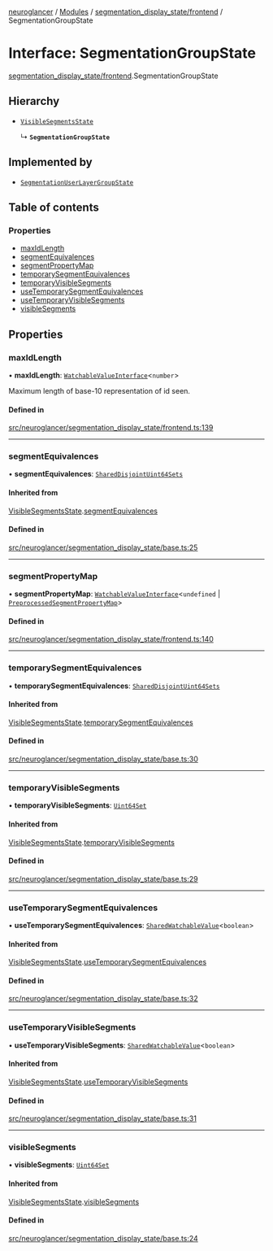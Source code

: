 [neuroglancer](../README.md) / [Modules](../modules.md) / [segmentation\_display\_state/frontend](../modules/segmentation_display_state_frontend.md) / SegmentationGroupState

# Interface: SegmentationGroupState

[segmentation_display_state/frontend](../modules/segmentation_display_state_frontend.md).SegmentationGroupState

## Hierarchy

- [`VisibleSegmentsState`](segmentation_display_state_base.VisibleSegmentsState.md)

  ↳ **`SegmentationGroupState`**

## Implemented by

- [`SegmentationUserLayerGroupState`](../classes/segmentation_display_state_frontend._internal_.SegmentationUserLayerGroupState.md)

## Table of contents

### Properties

- [maxIdLength](segmentation_display_state_frontend.SegmentationGroupState.md#maxidlength)
- [segmentEquivalences](segmentation_display_state_frontend.SegmentationGroupState.md#segmentequivalences)
- [segmentPropertyMap](segmentation_display_state_frontend.SegmentationGroupState.md#segmentpropertymap)
- [temporarySegmentEquivalences](segmentation_display_state_frontend.SegmentationGroupState.md#temporarysegmentequivalences)
- [temporaryVisibleSegments](segmentation_display_state_frontend.SegmentationGroupState.md#temporaryvisiblesegments)
- [useTemporarySegmentEquivalences](segmentation_display_state_frontend.SegmentationGroupState.md#usetemporarysegmentequivalences)
- [useTemporaryVisibleSegments](segmentation_display_state_frontend.SegmentationGroupState.md#usetemporaryvisiblesegments)
- [visibleSegments](segmentation_display_state_frontend.SegmentationGroupState.md#visiblesegments)

## Properties

### maxIdLength

• **maxIdLength**: [`WatchableValueInterface`](annotation_annotation_layer_state._internal_.WatchableValueInterface.md)<`number`\>

Maximum length of base-10 representation of id seen.

#### Defined in

[src/neuroglancer/segmentation_display_state/frontend.ts:139](https://github.com/ActiveBrainAtlas2/neuroglancer/blob/1beb5d34/src/neuroglancer/segmentation_display_state/frontend.ts#L139)

___

### segmentEquivalences

• **segmentEquivalences**: [`SharedDisjointUint64Sets`](../classes/mesh_backend._internal_.SharedDisjointUint64Sets.md)

#### Inherited from

[VisibleSegmentsState](segmentation_display_state_base.VisibleSegmentsState.md).[segmentEquivalences](segmentation_display_state_base.VisibleSegmentsState.md#segmentequivalences)

#### Defined in

[src/neuroglancer/segmentation_display_state/base.ts:25](https://github.com/ActiveBrainAtlas2/neuroglancer/blob/1beb5d34/src/neuroglancer/segmentation_display_state/base.ts#L25)

___

### segmentPropertyMap

• **segmentPropertyMap**: [`WatchableValueInterface`](annotation_annotation_layer_state._internal_.WatchableValueInterface.md)<`undefined` \| [`PreprocessedSegmentPropertyMap`](../classes/segmentation_display_state_property_map.PreprocessedSegmentPropertyMap.md)\>

#### Defined in

[src/neuroglancer/segmentation_display_state/frontend.ts:140](https://github.com/ActiveBrainAtlas2/neuroglancer/blob/1beb5d34/src/neuroglancer/segmentation_display_state/frontend.ts#L140)

___

### temporarySegmentEquivalences

• **temporarySegmentEquivalences**: [`SharedDisjointUint64Sets`](../classes/mesh_backend._internal_.SharedDisjointUint64Sets.md)

#### Inherited from

[VisibleSegmentsState](segmentation_display_state_base.VisibleSegmentsState.md).[temporarySegmentEquivalences](segmentation_display_state_base.VisibleSegmentsState.md#temporarysegmentequivalences)

#### Defined in

[src/neuroglancer/segmentation_display_state/base.ts:30](https://github.com/ActiveBrainAtlas2/neuroglancer/blob/1beb5d34/src/neuroglancer/segmentation_display_state/base.ts#L30)

___

### temporaryVisibleSegments

• **temporaryVisibleSegments**: [`Uint64Set`](../classes/mesh_backend._internal_.Uint64Set.md)

#### Inherited from

[VisibleSegmentsState](segmentation_display_state_base.VisibleSegmentsState.md).[temporaryVisibleSegments](segmentation_display_state_base.VisibleSegmentsState.md#temporaryvisiblesegments)

#### Defined in

[src/neuroglancer/segmentation_display_state/base.ts:29](https://github.com/ActiveBrainAtlas2/neuroglancer/blob/1beb5d34/src/neuroglancer/segmentation_display_state/base.ts#L29)

___

### useTemporarySegmentEquivalences

• **useTemporarySegmentEquivalences**: [`SharedWatchableValue`](../classes/chunk_manager_backend._internal_.SharedWatchableValue.md)<`boolean`\>

#### Inherited from

[VisibleSegmentsState](segmentation_display_state_base.VisibleSegmentsState.md).[useTemporarySegmentEquivalences](segmentation_display_state_base.VisibleSegmentsState.md#usetemporarysegmentequivalences)

#### Defined in

[src/neuroglancer/segmentation_display_state/base.ts:32](https://github.com/ActiveBrainAtlas2/neuroglancer/blob/1beb5d34/src/neuroglancer/segmentation_display_state/base.ts#L32)

___

### useTemporaryVisibleSegments

• **useTemporaryVisibleSegments**: [`SharedWatchableValue`](../classes/chunk_manager_backend._internal_.SharedWatchableValue.md)<`boolean`\>

#### Inherited from

[VisibleSegmentsState](segmentation_display_state_base.VisibleSegmentsState.md).[useTemporaryVisibleSegments](segmentation_display_state_base.VisibleSegmentsState.md#usetemporaryvisiblesegments)

#### Defined in

[src/neuroglancer/segmentation_display_state/base.ts:31](https://github.com/ActiveBrainAtlas2/neuroglancer/blob/1beb5d34/src/neuroglancer/segmentation_display_state/base.ts#L31)

___

### visibleSegments

• **visibleSegments**: [`Uint64Set`](../classes/mesh_backend._internal_.Uint64Set.md)

#### Inherited from

[VisibleSegmentsState](segmentation_display_state_base.VisibleSegmentsState.md).[visibleSegments](segmentation_display_state_base.VisibleSegmentsState.md#visiblesegments)

#### Defined in

[src/neuroglancer/segmentation_display_state/base.ts:24](https://github.com/ActiveBrainAtlas2/neuroglancer/blob/1beb5d34/src/neuroglancer/segmentation_display_state/base.ts#L24)
